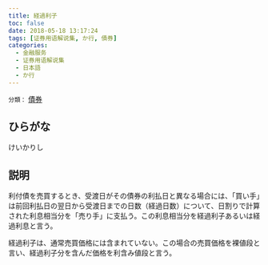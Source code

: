 ```yaml
---
title: 経過利子
toc: false
date: 2018-05-18 13:17:24
tags: [证券用语解说集, か行, 債券]
categories:
  - 金融服务
  - 证券用语解说集
  - 日本語
  - か行
---
```


`分類：` [債券](/tags/債券/)

## ひらがな

けいかりし

## 説明

利付債を売買するとき、受渡日がその債券の利払日と異なる場合には、「買い手」は前回利払日の翌日から受渡日までの日数（経過日数）について、日割りで計算された利息相当分を「売り手」に支払う。この利息相当分を経過利子あるいは経過利息と言う。

経過利子は、通常売買価格には含まれていない。この場合の売買価格を裸値段と言い、経過利子分を含んだ価格を利含み値段と言う。

